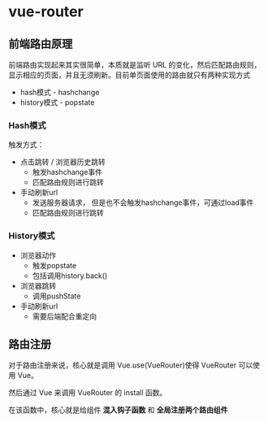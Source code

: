 # vue-router

## 前端路由原理

前端路由实现起来其实很简单，本质就是监听 URL 的变化，然后匹配路由规则，显示相应的页面，并且无须刷新。目前单页面使用的路由就只有两种实现方式

- hash模式 - hashchange
- history模式 - popstate

### Hash模式

触发方式：

- 点击跳转 / 浏览器历史跳转
  - 触发hashchange事件
  - 匹配路由规则进行跳转
- 手动刷新url
  - 发送服务器请求， 但是也不会触发hashchange事件，可通过load事件
  - 匹配路由规则进行跳转

### History模式

- 浏览器动作
  - 触发popstate
  - 包括调用history.back()
- 浏览器跳转
  - 调用pushState
- 手动刷新url
  - 需要后端配合重定向

## 路由注册

对于路由注册来说，核心就是调用 Vue.use(VueRouter)使得 VueRouter 可以使用 Vue。

然后通过 Vue 来调用 VueRouter 的 install 函数。

在该函数中，核心就是给组件 **混入钩子函数** 和 **全局注册两个路由组件**
